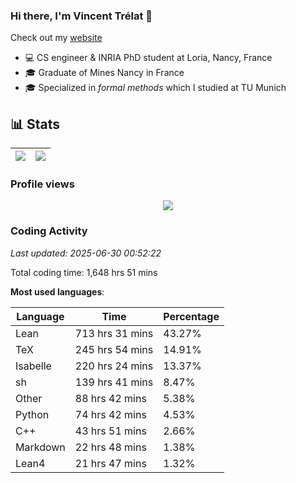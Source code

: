 ### Hi there, I'm Vincent Trélat 👋

Check out my [website](https://vtrelat.github.io)

-   💻 CS engineer & INRIA PhD student at Loria, Nancy, France
-   🎓 Graduate of Mines Nancy in France
-   🎓 Specialized in _formal methods_ which I studied at TU Munich

## 📊 **Stats**

| <img align="center" src="https://readme-stats.clckblog.space/api?username=VTrelat&show_icons=true&include_all_commits=true&theme=tokyonight&hide_border=true" /> | <img align="center" src="https://readme-stats.clckblog.space/api/top-langs/?username=VTrelat&layout=compact&theme=tokyonight&hide_border=true" /> |
| ---------------------------------------------------------------------------------------------------------------------------------------------------------------- | ------------------------------------------------------------------------------------------------------------------------------------------------- |

### Profile views

<p align="center">
 <img src="https://profile-counter.glitch.me/VTrelat/count.svg" />
</p>

<!--automations-->
### Coding Activity
_Last updated: 2025-06-30 00:52:22_

Total coding time: 1,648 hrs 51 mins

**Most used languages**:

| Language | Time | Percentage |
| ------------- | ------------- | ------------- |
| Lean | 713 hrs 31 mins | 43.27% |
| TeX | 245 hrs 54 mins | 14.91% |
| Isabelle | 220 hrs 24 mins | 13.37% |
| sh | 139 hrs 41 mins | 8.47% |
| Other | 88 hrs 42 mins | 5.38% |
| Python | 74 hrs 42 mins | 4.53% |
| C++ | 43 hrs 51 mins | 2.66% |
| Markdown | 22 hrs 48 mins | 1.38% |
| Lean4 | 21 hrs 47 mins | 1.32% |

